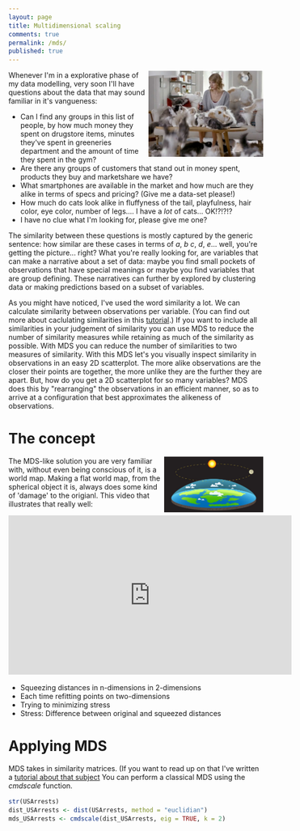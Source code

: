 ```yaml
---
layout: page
title: Multidimensional scaling
comments: true
permalink: /mds/
published: true
---
```


<img src="/_pages/tutorials/mds/Taylor-Swift-Cats.jpg" width="227" height="170" align="right"/> 
Whenever I'm in a explorative phase of my data modelling, very soon I'll have questions about the data that may sound familiar in it's vangueness:

* Can I find any groups in this list of people, by how much money they spent on drugstore items, minutes they've spent in greeneries department and the amount of time they spent in the gym?
* Are there any groups of customers that stand out in money spent, products they buy and marketshare we have?
* What smartphones are available in the market and how much are they alike in terms of specs and pricing? (Give me a data-set please!)
* How much do cats look alike in fluffyness of the tail, playfulness, hair color, eye color, number of legs.... I have a _lot_ of cats... OK!?!?!?
* I have no clue what I'm looking for, please give me one?

The similarity between these questions is mostly captured by the generic sentence: how similar are these cases in terms of _a_, _b_ _c_, _d_, _e_... well, you're getting the picture... right? What you're really looking for, are variables that can make a narrative about a set of data: maybe you find small pockets of observations that have special meanings or maybe you find variables that are group defining. These narratives can further by explored by clustering data or making predictions based on a subset of variables. 

As you might have noticed, I've used the word similarity a lot. We can calculate similarity between observations per variable. (You can find out more about caclulating similarities in this [tutorial](/distance-measures/).) If you want to include all similarities in your judgement of similarity you can use MDS to reduce the number of similarity measures while retaining as much of the similarity as possible. With MDS you can reduce the number of similarities to two measures of similarity. With this MDS let's you visually inspect similarity in observations in an easy 2D scatterplot. The more alike observations are the closer their points are together, the more unlike they are the further they are apart. But, how do you get a 2D scatterplot for so many variables? MDS does this by "rearranging" the observations in an efficient manner, so as to arrive at a configuration that best approximates the alikeness of observations. 

# The concept

<img src="/_pages/tutorials/mds/flat-earth.jpg" width="196" height="110" align="right"/> 

The MDS-like solution you are very familiar with, without even being conscious of it, is a world map. Making a flat world map, from  the spherical object it is, always does some kind of 'damage' to the origianl. This video that illustrates that really well:

<iframe width="560" height="315" src="https://www.youtube.com/embed/kIID5FDi2JQ" frameborder="0" gesture="media" allow="encrypted-media" allowfullscreen></iframe>

* Squeezing distances in n-dimensions in 2-dimensions
* Each time refitting points on two-dimensions 
* Trying to minimizing stress 
* Stress: Difference between original and squeezed distances

# Applying MDS

MDS takes in similarity matrices. (If you want to read up on that I've written a [tutorial about that subject](/distances/)
You can perform a classical MDS using the _cmdscale_ function.

```r
str(USArrests)
dist_USArrests <- dist(USArrests, method = "euclidian")
mds_USArrests <- cmdscale(dist_USArrests, eig = TRUE, k = 2)
```
